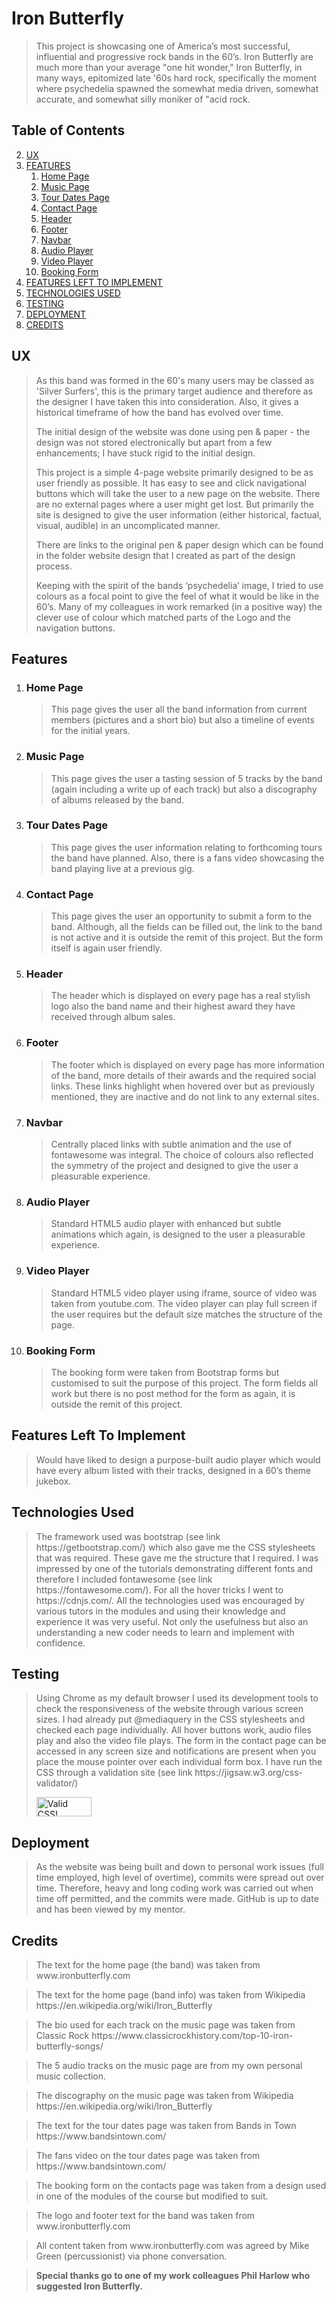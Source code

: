 <h1>
<a id="user-content-iron-butterfly" class="anchor" aria-hidden="true" href="#iron-butterfly"></a>
Iron Butterfly</h1>
<blockquote>
 <p>This project  is showcasing one of America’s most successful, influential and progressive rock bands in the 60’s.  Iron Butterfly are much more than your average "one hit wonder," Iron Butterfly, in many ways, epitomized late '60s hard rock, specifically the moment where psychedelia spawned the somewhat media driven, somewhat accurate, and somewhat silly moniker of "acid rock.</p>
</blockquote>

<h2>
<a id="user-content-table-of-contents" class="anchor" aria-hidden="true" href="#table-of-contents"></a>
Table of Contents</h2>
<ol start="2">
 <li>
  <a href="#ux">UX</a>
 </li>
 <li>
  <a href="#features">FEATURES</a>
   <ol>
    <li>
     <a href="#home-page">Home Page</a>
    </li>
    <li>
     <a href="#music-page">Music Page</a>
    </li>
    <li>
     <a href="#tour-dates-page">Tour Dates Page</a>
    </li>
    <li>
     <a href="#contact-page">Contact Page</a>
    </li>
    <li>
     <a href="#header">Header</a>
    </li>
    <li>
     <a href="#footer">Footer</a>
    </li>
    <li>
     <a href="#navbar">Navbar</a>
    </li>
    <li>
     <a href="#audio-player">Audio Player</a>
    </li>
    <li>
     <a href="#video-player">Video Player</a>
    </li>
    <li>
     <a href="#booking-form">Booking Form</a>
    </li>
   </ol>
 <li>
  <a href="#features-left-to-implement">FEATURES LEFT TO IMPLEMENT</a>
 </li>
 <li>
  <a href="#technologies-used">TECHNOLOGIES USED</a>
 </li>
 <li>
  <a href="#testing">TESTING</a>
 </li>
 <li>
  <a href="#deployment">DEPLOYMENT</a>
 </li>
 <li>
  <a href="#credits">CREDITS</a>
 </li>
</ol>
 <h2>
  <a id="user-content-ux" class="anchor" aria-hidden="true" href="#ux"></a>
UX</h2>
<blockquote>
 <p>As this band was formed in the 60's many users may be classed as 'Silver Surfers', this is the primary target audience and therefore as the designer I have taken this into consideration.  Also, it gives a historical timeframe of how the band has evolved over time.</p>
  <p>The initial design of the website was done using pen & paper - the design was not stored electronically but apart from a few enhancements; I have stuck rigid to the initial design.</p>
  <p>This project is a simple 4-page website primarily designed to be as user friendly as possible.       It has easy to see and click navigational buttons which will take the user to a new page on the website.  There are no external pages where a user might get lost.  But primarily the site is designed to give the user information (either historical, factual, visual, audible) in an uncomplicated manner.</p>
  <p>There are links to the original pen & paper design which can be found in the folder website design that I created as part of the design process.</p>
  <p>Keeping with the spirit of the bands ‘psychedelia’ image, I tried to use colours as a focal point to give the feel of what it would be like in the 60’s.  Many of my colleagues in work remarked (in a positive way) the clever use of colour which matched parts of the Logo and the navigation buttons.</p>
</blockquote>
 <h2>
  <a id="user-content-features" class="anchor" aria-hidden="true" href="#features"></a>
Features</h2>
<ol>
  <li>
 <h3>
  <a id="user-content-home-page" class="anchor" aria-hidden="true" href="#home-page"></a>
Home Page</h3>
<blockquote>
 <p>This page gives the user all the band information from current members (pictures and a short bio) but also a timeline of events for the initial years.</p>
</blockquote>
  </li>
 <li>
 <h3>
  <a id="user-content-music-page" class="anchor" aria-hidden="true" href="#music-page"></a>
Music Page</h3>
<blockquote>
 <p>This page gives the user a tasting session of 5 tracks by the band (again including a write up of each track) but also a discography of albums released by the band.</p>
</blockquote>
  </li>
  <li>
 <h3>
  <a id="user-content-tour-dates-page" class="anchor" aria-hidden="true" href="#tour-dates-page"></a>
Tour Dates Page</h3>
<blockquote>
 <p>This page gives the user information relating to forthcoming tours the band have planned.  Also, there is a fans video showcasing the band playing live at a previous gig.</p>
</blockquote>
  </li>
  <li>
 <h3>
  <a id="user-content-Contact-page" class="anchor" aria-hidden="true" href="#contact-page"></a>
Contact Page</h3>
<blockquote>
 <p>This page gives the user an opportunity to submit a form to the band.  Although, all the fields can be filled out, the link to the band is not active and it is outside the remit of this project.  But the form itself is again user friendly.</p>
</blockquote>
  </li>
  <li>
 <h3>
  <a id="user-content-header" class="anchor" aria-hidden="true" href="#header"></a>
Header</h3>
<blockquote>
 <p>The header which is displayed on every page has a real stylish logo also the band name and their highest award they have received through album sales.</p>
</blockquote>
  </li>
  <li>
 <h3>
  <a id="user-content-footer" class="anchor" aria-hidden="true" href="#footer"></a>
Footer</h3>
<blockquote>
 <p>The footer which is displayed on every page has more information of the band, more details of their awards and the required social links.  These links highlight when hovered over but as previously mentioned, they are inactive and do not link to any external sites.</p>
</blockquote>
  </li>
 <li>
 <h3>
  <a id="user-content-navbar" class="anchor" aria-hidden="true" href="#navbar"></a>
Navbar</h3>
<blockquote>
 <p>Centrally placed links with subtle animation and the use of fontawesome was integral.  The choice of colours also reflected the symmetry of the project and designed to give the user a pleasurable experience.  
</p>
</blockquote>
  </li>
 <li>
 <h3>
  <a id="user-content-audio-player" class="anchor" aria-hidden="true" href="#audio-player"></a>
Audio Player</h3>
<blockquote>
 <p>Standard HTML5 audio player with enhanced but subtle animations which again, is designed to the user a pleasurable experience.</p>
</blockquote>
  </li>
  <li>
 <h3>
  <a id="user-content-video-player" class="anchor" aria-hidden="true" href="#video-player"></a>
Video Player</h3>
<blockquote>
 <p>Standard HTML5 video player using iframe, source of video was taken from youtube.com.  The video player can play full screen if the user requires but the default size matches the structure of the page.</p>
</blockquote>
  </li>
  <li>
 <h3>
  <a id="user-content-booking-form" class="anchor" aria-hidden="true" href="#booking-form"></a>
Booking Form</h3>
<blockquote>
 <p>The booking form were taken from Bootstrap forms but customised to suit the purpose of this project.  The form fields all work but there is no post method for the form as again, it is outside the remit of this project.</p>
</blockquote>
  </li>
 </ol>
 <h2>
  <a id="user-content-features-left-to-implement" class="anchor" aria-hidden="true" href="#features-left-to-implement"></a>
Features Left To Implement</h2>
<blockquote>
 <p>Would have liked to design a purpose-built audio player which would have every album listed with their tracks, designed in a 60’s theme jukebox.</p>
</blockquote>
 <h2>
  <a id="user-content-technologies-used" class="anchor" aria-hidden="true" href="#technologies-used"></a>
Technologies Used</h2>
<blockquote>
 <p>The framework used was bootstrap (see link https://getbootstrap.com/) which also gave me the CSS stylesheets that was required. These gave me the structure that I required. 
I was impressed by one of the tutorials demonstrating different fonts and therefore I included fontawesome (see link https://fontawesome.com/). 
For all the hover tricks I went to https://cdnjs.com/.  All the technologies used was encouraged by various tutors in the modules and using their knowledge and experience it was very useful.  Not only the usefulness but also an understanding a new coder needs to learn and implement with confidence.</p>
</blockquote>
 <h2>
  <a id="user-content-testing" class="anchor" aria-hidden="true" href="#testing"></a> 
Testing</h2>
<blockquote>
 <p>Using Chrome as my default browser I used its development tools to check the responsiveness of the website through various screen sizes.  I had already put @mediaquery in the CSS stylesheets and checked each page individually.  
All hover buttons work, audio files play and also the video file plays.  
The form in the contact page can be accessed in any screen size and notifications are present when you place the mouse pointer over each individual form box.
I have run the CSS through a validation site (see link https://jigsaw.w3.org/css-validator/)</p>
        <p><a href="http://jigsaw.w3.org/css-validator/check/referer">
        <img style="border:0;width:88px;height:31px"
         src="http://jigsaw.w3.org/css-validator/images/vcss"
         alt="Valid CSS!"href="#deployment"></a>
        </p>
</blockquote>
 <h2>
  <a id="user-content-deployment" class="anchor" aria-hidden="true" href="#deployment"></a>
Deployment</h2>
<blockquote>
 <p>As the website was being built and down to personal work issues (full time employed, high level of overtime), commits were spread out over time.  Therefore, heavy and long coding work was carried out when time off permitted, and the commits were made.  GitHub is up to date  and has been viewed by my mentor.</p>
 </blockquote>
 <h2>
  <a id="user-content-credits" class="anchor" aria-hidden="true" href="#credits"></a>
Credits</h2>
<blockquote>
<p>The text for the home page (the band) was taken from www.ironbutterfly.com</p></blockquote>
<blockquote><p>The text for the home page (band info) was taken from Wikipedia https://en.wikipedia.org/wiki/Iron_Butterfly</p></blockquote>
<blockquote><p>The bio used for each track on the music page was taken from Classic Rock https://www.classicrockhistory.com/top-10-iron-butterfly-songs/</p></blockquote>
<blockquote><p>The 5 audio tracks on the music page are from my own personal music collection.</p></blockquote>
<blockquote><p>The discography on the music page was taken from Wikipedia https://en.wikipedia.org/wiki/Iron_Butterfly</p></blockquote>
<blockquote><p>The text for the tour dates page was taken from Bands in Town https://www.bandsintown.com/</p></blockquote>
<blockquote><p>The fans video on the tour dates page was taken from https://www.bandsintown.com/</p></blockquote>
<blockquote><p>The booking form on the contacts page was taken from a design used in one of the modules of the course but modified to suit.</p></blockquote>
<blockquote><p>The logo and footer text for the band was taken from www.ironbutterfly.com</p></blockquote>
<blockquote><p>All content taken from www.ironbutterfly.com was agreed by Mike Green (percussionist) via phone conversation.</p></blockquote>
<blockquote><p><strong>Special thanks go to one of my work colleagues Phil Harlow who suggested Iron Butterfly.</strong></p></blockquote>














